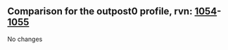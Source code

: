 ## Comparison for the outpost0 profile, rvn: [1054](https://github.com/PRO100KatYT/FortniteProfileRevisions/tree/main/profiles/outpost0/1054%20outpost0.json)-[1055](https://github.com/PRO100KatYT/FortniteProfileRevisions/tree/main/profiles/outpost0/1055%20outpost0.json)

No changes
